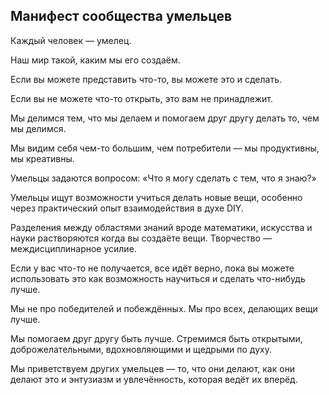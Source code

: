 Манифест сообщества умельцев
-----Каждый человек — умелец.Наш мир такой, каким мы его создаём.

Если вы можете представить что-то, вы можете это и сделать.Если вы не можете что-то открыть, это вам не принадлежит.Мы делимся тем, что мы делаем и помогаем друг другу делать то, чем мы делимся.Мы видим себя чем-то большим, чем потребители — мы продуктивны, мы креативны.Умельцы задаются вопросом: «Что я могу сделать с тем, что я знаю?»Умельцы ищут возможности учиться делать новые вещи, особенно через практический опыт взаимодействия в духе DIY.Разделения между областями знаний вроде математики, искусства и науки растворяются когда вы создаёте вещи. Творчество — междисциплинарное усилие.Если у вас что-то не получается, все идёт верно, пока вы можете использовать это как возможность научиться и сделать что-нибудь лучше.Мы не про победителей и побеждённых. Мы про всех, делающих вещи лучше.Мы помогаем друг другу быть лучше. Стремимся быть открытыми, доброжелательными, вдохновляющими и щедрыми по духу.Мы приветствуем других умельцев — то, что они делают, как они делают это и энтузиазм и увлечённость, которая ведёт их вперёд.